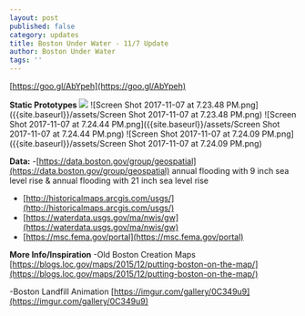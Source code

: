 ```yaml
---
layout: post
published: false
category: updates
title: Boston Under Water - 11/7 Update
author: Boston Under Water
tags: ''
---
```

[https://goo.gl/AbYpeh](https://goo.gl/AbYpeh)

**Static Prototypes**
![]({{site.baseurl}}/assets/Screen%20Shot%202017-11-07%20at%207.23.48%20PM.png)
![Screen Shot 2017-11-07 at 7.23.48 PM.png]({{site.baseurl}}/assets/Screen Shot 2017-11-07 at 7.23.48 PM.png)
![Screen Shot 2017-11-07 at 7.24.44 PM.png]({{site.baseurl}}/assets/Screen Shot 2017-11-07 at 7.24.44 PM.png)
![Screen Shot 2017-11-07 at 7.24.09 PM.png]({{site.baseurl}}/assets/Screen Shot 2017-11-07 at 7.24.09 PM.png)

**Data:**
-[https://data.boston.gov/group/geospatial](https://data.boston.gov/group/geospatial)
annual flooding with 9 inch sea level rise & annual flooding with 21 inch sea level rise

- [http://historicalmaps.arcgis.com/usgs/](http://historicalmaps.arcgis.com/usgs/)
- [https://waterdata.usgs.gov/ma/nwis/gw](https://waterdata.usgs.gov/ma/nwis/gw)
- [https://msc.fema.gov/portal](https://msc.fema.gov/portal)


**More Info/Inspiration**
-Old Boston Creation Maps [https://blogs.loc.gov/maps/2015/12/putting-boston-on-the-map/](https://blogs.loc.gov/maps/2015/12/putting-boston-on-the-map/)

-Boston Landfill Animation [https://imgur.com/gallery/0C349u9](https://imgur.com/gallery/0C349u9)
